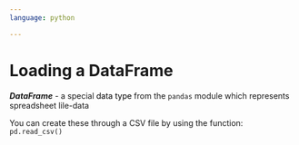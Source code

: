 ```yaml
---
language: python

---
```

# Loading a DataFrame


***DataFrame*** - a special <mark style="background:#FFFFFF">data type</mark> from the `pandas` module which represents spreadsheet lile-data

You can create these through a CSV file by using the function:
`pd.read_csv()`

